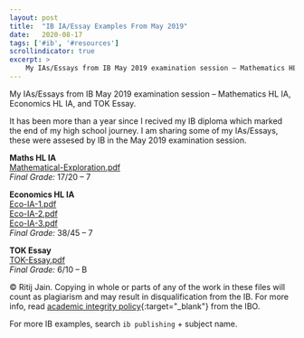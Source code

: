 ```yaml
---
layout: post
title:  "IB IA/Essay Examples From May 2019"
date:   2020-08-17
tags: ['#ib', '#resources']
scrollindicator: true
excerpt: > 
    My IAs/Essays from IB May 2019 examination session – Mathematics HL IA, Economics HL IA, and TOK Essay. 
---
```

My IAs/Essays from IB May 2019 examination session – Mathematics HL IA, Economics HL IA, and TOK Essay.

It has been more than a year since I recived my IB diploma which marked the end of my high school journey. I am sharing some of my IAs/Essays, these were assesed by IB in the May 2019 examination session.

**Maths HL IA**\
[Mathematical-Exploration.pdf](/assets/files/ib/Mathematical-Exploration.pdf) <i class="fa fa-file-pdf-o" aria-hidden="true"></i>\
*Final Grade:* 17/20 – 7

**Economics HL IA**\
[Eco-IA-1.pdf](/assets/files/ib/Eco-IA-1.pdf) <i class="fa fa-file-pdf-o" aria-hidden="true"></i>\
[Eco-IA-2.pdf](/assets/files/ib/Eco-IA-2.pdf) <i class="fa fa-file-pdf-o" aria-hidden="true"></i>\
[Eco-IA-3.pdf](/assets/files/ib/Eco-IA-3.pdf) <i class="fa fa-file-pdf-o" aria-hidden="true"></i>\
*Final Grade:* 38/45 – 7

**TOK Essay**\
[TOK-Essay.pdf](/assets/files/ib/TOK-Essay.pdf) <i class="fa fa-file-pdf-o" aria-hidden="true"></i>\
*Final Grade:* 6/10 – B

&copy; Ritij Jain. Copying in whole or parts of any of the work in these files will count as plagiarism and may result in disqualification from the IB. For more info, read [academic integrity policy](https://www.ibo.org/contentassets/76d2b6d4731f44ff800d0d06d371a892/academic-integrity-policy-english.pdf){:target="_blank"} <i class="fa fa-external-link" aria-hidden="true"></i> from the IBO.

For more IB examples, search `ib publishing` + subject name.
